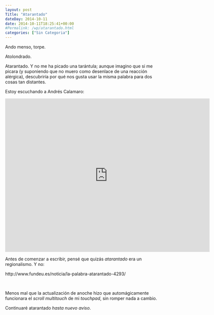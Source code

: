 ```yaml
---
layout: post
Title: "Atarantado"
dateDay: 2014-10-11
date: 2014-10-11T18:25:41+00:00
#Permalink: /wp/atarantado.html
categories: ["Sin Categoria"]
---
```


<p>Ando menso, torpe.</p>
<p>Atolondrado.</p>
<p>Atarantado. Y no me ha picado una tarántula; aunque imagino que si me picara (y suponiendo que no muero como desenlace de una reacción alérgica), descubriría por qué nos gusta usar la misma palabra para dos cosas tan distantes.</p>
<p>Estoy escuchando a Andrés Calamaro:</p>
<div class="jetpack-video-wrapper"><iframe width="660" height="495" src="https://www.youtube.com/embed/UCF9oHXhDMU?feature=oembed" frameborder="0" allowfullscreen></iframe></div>
<p>Antes de comenzar a escribir, pensé que quizás <em>atarantado</em> era un regionalismo. Y no:</p>
<p>http://www.fundeu.es/noticia/la-palabra-atarantado-4293/</p>
<p>&nbsp;</p>
<p>Menos mal que la actualización de anoche hizo que automágicamente funcionara el <em>scroll</em><em> multitouch</em> de mi <em>touchpad</em>, sin romper nada a cambio.</p>
<p>Continuaré atarantado <em>hasta nuevo aviso</em>.</p>
